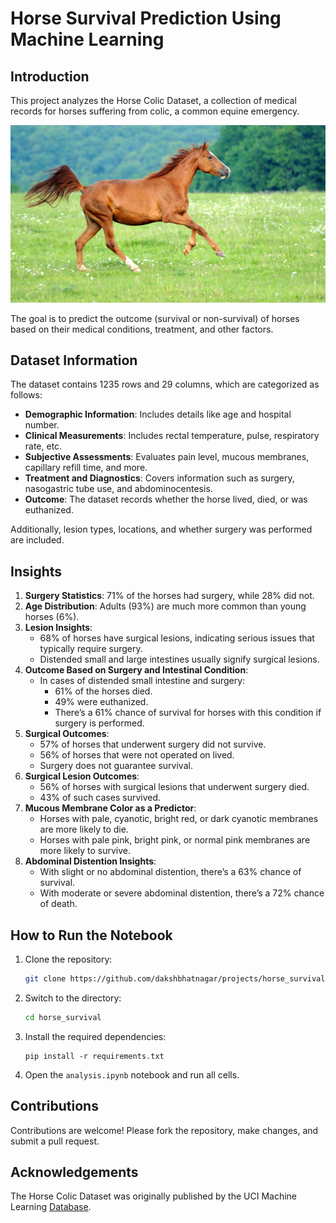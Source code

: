 
# Horse Survival Prediction Using Machine Learning

## Introduction
This project analyzes the Horse Colic Dataset, a collection of medical records for horses suffering from colic, a common equine emergency. 


![image](./horse.png)


The goal is to predict the outcome (survival or non-survival) of horses based on their medical conditions, treatment, and other factors.

## Dataset Information
The dataset contains 1235 rows and 29 columns, which are categorized as follows:
- **Demographic Information**: Includes details like age and hospital number.
- **Clinical Measurements**: Includes rectal temperature, pulse, respiratory rate, etc.
- **Subjective Assessments**: Evaluates pain level, mucous membranes, capillary refill time, and more.
- **Treatment and Diagnostics**: Covers information such as surgery, nasogastric tube use, and abdominocentesis.
- **Outcome**: The dataset records whether the horse lived, died, or was euthanized.

Additionally, lesion types, locations, and whether surgery was performed are included.

## Insights

1. **Surgery Statistics**: 71% of the horses had surgery, while 28% did not.
2. **Age Distribution**: Adults (93%) are much more common than young horses (6%).
3. **Lesion Insights**: 
    - 68% of horses have surgical lesions, indicating serious issues that typically require surgery.
    - Distended small and large intestines usually signify surgical lesions.
4. **Outcome Based on Surgery and Intestinal Condition**:
    - In cases of distended small intestine and surgery:
        - 61% of the horses died.
        - 49% were euthanized.
        - There’s a 61% chance of survival for horses with this condition if surgery is performed.
5. **Surgical Outcomes**:
    - 57% of horses that underwent surgery did not survive.
    - 56% of horses that were not operated on lived.
    - Surgery does not guarantee survival.
6. **Surgical Lesion Outcomes**:
    - 56% of horses with surgical lesions that underwent surgery died.
    - 43% of such cases survived.
7. **Mucous Membrane Color as a Predictor**:
    - Horses with pale, cyanotic, bright red, or dark cyanotic membranes are more likely to die.
    - Horses with pale pink, bright pink, or normal pink membranes are more likely to survive.
8. **Abdominal Distention Insights**:
    - With slight or no abdominal distention, there’s a 63% chance of survival.
    - With moderate or severe abdominal distention, there’s a 72% chance of death.

## How to Run the Notebook

1. Clone the repository:

   ```bash
   git clone https://github.com/dakshbhatnagar/projects/horse_survival.git
   ```

2. Switch to the directory:
   ```bash
   cd horse_survival
   ```

3. Install the required dependencies:
    ```
    pip install -r requirements.txt
    ```
4. Open the `analysis.ipynb` notebook and run all cells.

## Contributions
Contributions are welcome! Please fork the repository, make changes, and submit a pull request.

## Acknowledgements
The Horse Colic Dataset was originally published by the UCI Machine Learning [Database](https://archive.ics.uci.edu/dataset/47/horse+colic).

